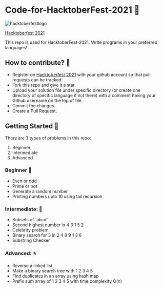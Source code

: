 # Code-for-HacktoberFest-2021 :tophat:

![hacktoberfestlogo](https://user-images.githubusercontent.com/67066785/135657287-b7521201-ff27-4450-92c7-4a6411bd9f2d.png)

[Hacktoberfest 2021](https://hacktoberfest.digitalocean.com/)

This repo is used for HacktoberFest-2021. Write programs in your preferred languages!

## How to contribute? :corn:
- Register on [Hacktoberfest 2021](https://hacktoberfest.digitalocean.com/) with your github account so that pull requests can be tracked.
- Fork this repo and give it a star.
- Upload your solution file under specific directory (or create one directory of specific language if not there) with a comment having your Github username on the top of file.
- Commit the changes.
- Create a Pull Request.

## Getting Started :gun:
There are 3 types of problems in this repo:
1. Beginner
1. Intermediate
1. Advanced

### Beginner :beginner:
- Even or odd
- Prime or not
- Generate a random number 
- Printing numbers upto 10 using tail recursion

### Intermediate: :dash:
- Subsets of 'abcd'
- Second highest number in 4 3 1 5 2
- Celebrity problem
- Binary search for 3 in 2 4 8 9 1 3 6 
- Substring Checker 

### Advanced: :star:
- Reverse a linked list
- Make a binary search tree with 1 2 3 4 5
- Find duplicates in an array using hash map 
- Prefix sum array of 1 2 3 4 5  with time complexity O(n)


